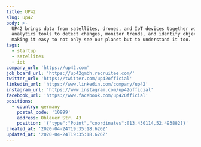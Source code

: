 ```yaml
---
title: UP42
slug: up42
body: >-
  UP42 brings data from satellites, drones, and IoT devices together with
  analytics tools to detect changes, monitor trends, and identify objects. We’re
  making it easy to not only see our planet but to understand it too. 
tags:
  - startup
  - satellites
  - iot
company_url: 'https://up42.com'
job_board_url: 'https://up42gmbh.recruitee.com/'
twitter_url: 'https://twitter.com/up42official'
linkedin_url: 'https://www.linkedin.com/company/up42'
instagram_url: 'https://www.instagram.com/up42official'
facebook_url: 'https://www.facebook.com/up42Official'
positions:
  - country: germany
    postal_code: '10999'
    address: Ohlauer Str. 43
    position: '{"type":"Point","coordinates":[13.430114,52.493882]}'
created_at: '2020-04-24T19:35:18.626Z'
updated_at: '2020-04-24T19:35:18.626Z'
---
```


